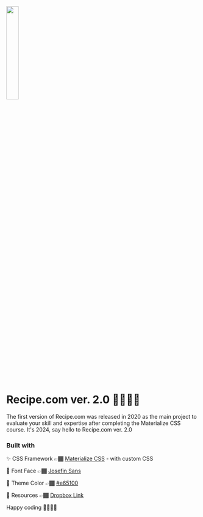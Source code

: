 <img src="https://recipes-olive.vercel.app/img/logo.png" width="25%">

# Recipe.com ver. 2.0 👨🏾‍🍳🍳

The first version of Recipe.com was released in 2020 as the main project to evaluate your skill and  expertise after completing the Materialize CSS course. It's 2024, say hello to Recipe.com ver. 2.0

### Built with
✨ CSS Framework 👉🏾 [Materialize CSS](https://materializecss.com/getting-started.html) - with custom CSS

📖 Font Face 👉🏾 [Josefin Sans](https://fonts.google.com/specimen/Josefin+Sans?preview.text=Recipe.com&query=Josefin&classification=Display)

🎨 Theme Color 👉🏾 [#e65100](https://htmlcolorcodes.com/hex-to-rgb/?hex=e65100)

💼 Resources 👉🏾 [Dropbox Link](https://www.dropbox.com/scl/fi/us00zotuvnuj4ocsp6hcn/ReadME.txt?rlkey=d990qbf1gauowqkicw7ggu65u&dl=0)

Happy coding 👨🏾‍💻🚀
